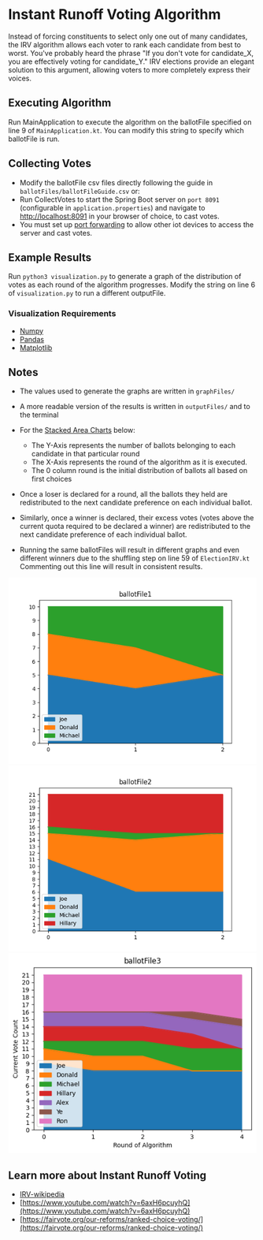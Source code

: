 # Instant Runoff Voting Algorithm

Instead of forcing constituents to select only one out of many candidates, the IRV algorithm allows each voter to rank each candidate from best to worst. You've probably heard the phrase "If you don't vote for candidate_X, you are effectively voting for candidate_Y." IRV elections provide an elegant solution to this argument, allowing voters to more completely express their voices.

## Executing Algorithm

Run MainApplication to execute the algorithm on the ballotFile specified on line 9 of `MainApplication.kt`. You can modify this string to specify which ballotFile is run.

## Collecting Votes

* Modify the ballotFile csv files directly following the guide in `ballotFiles/ballotFileGuide.csv` or:
* Run CollectVotes to start the Spring Boot server on `port 8091` (configurable in `application.properties`) and navigate to [http://localhost:8091](http://localhost:8091) in your browser of choice, to cast votes. 
* You must set up [port forwarding](https://www.hellotech.com/guide/for/how-to-port-forward) to allow other iot devices to access the server and cast votes.

## Example Results

Run `python3 visualization.py` to generate a graph of the distribution of votes as each round of the algorithm progresses. Modify the string on line 6 of `visualization.py` to run a different outputFile.

### Visualization Requirements

* [Numpy](https://numpy.org)
* [Pandas](https://pypi.org/project/pandas/)
* [Matplotlib](https://matplotlib.org)

## Notes
* The values used to generate the graphs are written in `graphFiles/`
* A more readable version of the results is written in `outputFiles/` and to the terminal
* For the [Stacked Area Charts](https://www.python-graph-gallery.com/stacked-area-plot/#:~:text=A%20stacked%20area%20chart%20displays,read%20each%20group%20value%20accurately.) below:
  * The Y-Axis represents the number of ballots belonging to each candidate in that particular round
  * The X-Axis represents the round of the algorithm as it is executed.
  * The 0 column round is the initial distribution of ballots all based on first choices

* Once a loser is declared for a round, all the ballots they held are redistributed to the next candidate preference on each individual ballot.
* Similarly, once a winner is declared, their excess votes (votes above the current quota required to be declared a winner) are redistributed to the next candidate preference of each individual ballot.
* Running the same ballotFiles will result in different graphs and even different winners due to the shuffling step on line 59 of `ElectionIRV.kt` Commenting out this line will result in consistent results.

![ballotFile1](images/ballotFile1.png)
![ballotFile2](images/ballotFile2.png)
![ballotFile3](images/ballotFile3.png)

## Learn more about Instant Runoff Voting

* [IRV-wikipedia](https://en.wikipedia.org/wiki/Instant-runoff_voting#:~:text=If%20a%20candidate%20has%20moretotals%20of%20their%20next%20choice.)
* [https://www.youtube.com/watch?v=6axH6pcuyhQ](https://www.youtube.com/watch?v=6axH6pcuyhQ)
* [https://fairvote.org/our-reforms/ranked-choice-voting/](https://fairvote.org/our-reforms/ranked-choice-voting/)